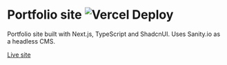 # Portfolio site ![Vercel Deploy](https://therealsujitk-vercel-badge.vercel.app/?app=next-portfolio-eta-five&style=for-the-badge)

Portfolio site built with Next.js, TypeScript and ShadcnUI.
Uses Sanity.io as a headless CMS.

[Live site](https://next-portfolio-eta-five.vercel.app/)
